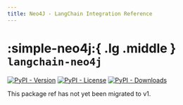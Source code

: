 ```yaml
---
title: Neo4J - LangChain Integration Reference
---
```


# :simple-neo4j:{ .lg .middle } `langchain-neo4j`

[![PyPI - Version](https://img.shields.io/pypi/v/langchain-neo4j?label=%20)](https://pypi.org/project/langchain-neo4j/#history)
[![PyPI - License](https://img.shields.io/pypi/l/langchain-neo4j)](https://opensource.org/licenses/MIT)
[![PyPI - Downloads](https://img.shields.io/pepy/dt/langchain-neo4j)](https://pypistats.org/packages/langchain-neo4j)

This package ref has not yet been migrated to v1.
